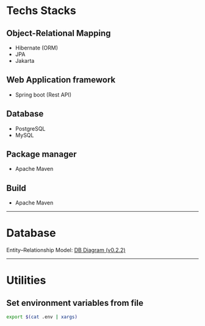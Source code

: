# Techs Stacks

## Object-Relational Mapping
* Hibernate (ORM)
* JPA
* Jakarta

## Web Application framework
* Spring boot (Rest API)

## Database
* PostgreSQL
* MySQL

## Package manager
* Apache Maven

## Build
* Apache Maven

---

# Database 

Entity–Relationship Model: [DB Diagram (v0.2.2)](https://dbdiagram.io/d/64486c036b3194705132087f)

---

# Utilities

## Set environment variables from file 

```bash
export $(cat .env | xargs)
```


<!-- save files on database -->